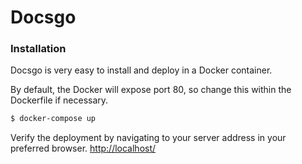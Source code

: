 # Docsgo

### Installation
Docsgo is very easy to install and deploy in a Docker container.

By default, the Docker will expose port 80, so change this within the Dockerfile if necessary. 

```sh
$ docker-compose up
```

Verify the deployment by navigating to your server address in your preferred browser.
[http://localhost/](http://localhost)
